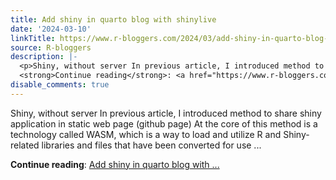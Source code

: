 ```yaml
---
title: Add shiny in quarto blog with shinylive
date: '2024-03-10'
linkTitle: https://www.r-bloggers.com/2024/03/add-shiny-in-quarto-blog-with-shinylive/
source: R-bloggers
description: |-
  <p>Shiny, without server In previous article, I introduced method to share shiny application in static web page (github page) At the core of this method is a technology called WASM, which is a way to load and utilize R and Shiny-related libraries and files that have been converted for use ...</p>
  <strong>Continue reading</strong>: <a href="https://www.r-bloggers.com/2024/03/add-shiny-in-quarto-blog-with-shinylive/">Add shiny in quarto blog with ...
disable_comments: true
---
```

<p>Shiny, without server In previous article, I introduced method to share shiny application in static web page (github page) At the core of this method is a technology called WASM, which is a way to load and utilize R and Shiny-related libraries and files that have been converted for use ...</p>
<strong>Continue reading</strong>: <a href="https://www.r-bloggers.com/2024/03/add-shiny-in-quarto-blog-with-shinylive/">Add shiny in quarto blog with ...